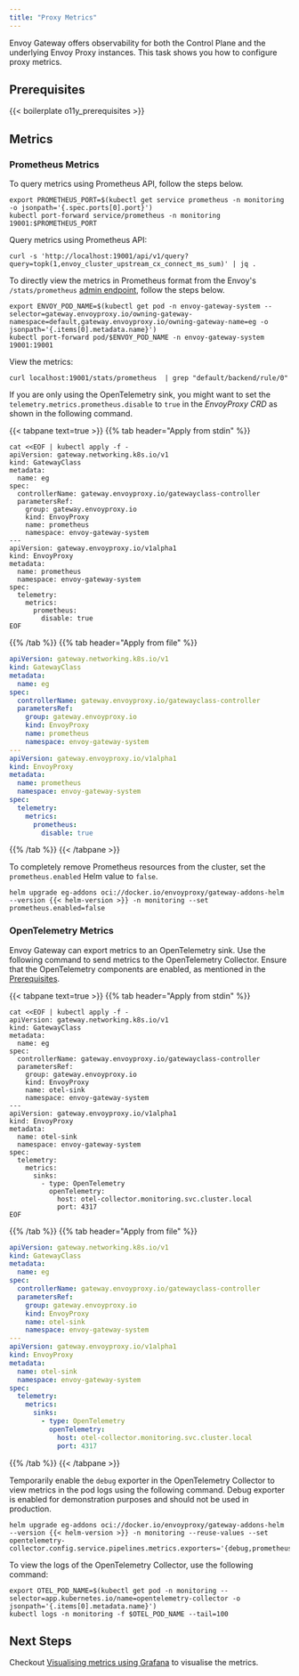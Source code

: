 ```yaml
---
title: "Proxy Metrics"
---
```


Envoy Gateway offers observability for both the Control Plane and the underlying Envoy Proxy instances.
This task shows you how to configure proxy metrics.

## Prerequisites

{{< boilerplate o11y_prerequisites >}}

## Metrics

### Prometheus Metrics

To query metrics using Prometheus API, follow the steps below.

```shell
export PROMETHEUS_PORT=$(kubectl get service prometheus -n monitoring -o jsonpath='{.spec.ports[0].port}')
kubectl port-forward service/prometheus -n monitoring 19001:$PROMETHEUS_PORT
```

Query metrics using Prometheus API:

```shell
curl -s 'http://localhost:19001/api/v1/query?query=topk(1,envoy_cluster_upstream_cx_connect_ms_sum)' | jq . 
```

To directly view the metrics in Prometheus format from the Envoy's `/stats/prometheus` 
[admin endpoint](https://www.envoyproxy.io/docs/envoy/latest/operations/admin), follow the steps below.

```shell
export ENVOY_POD_NAME=$(kubectl get pod -n envoy-gateway-system --selector=gateway.envoyproxy.io/owning-gateway-namespace=default,gateway.envoyproxy.io/owning-gateway-name=eg -o jsonpath='{.items[0].metadata.name}')
kubectl port-forward pod/$ENVOY_POD_NAME -n envoy-gateway-system 19001:19001
```

View the metrics:

```shell
curl localhost:19001/stats/prometheus  | grep "default/backend/rule/0"
```

If you are only using the OpenTelemetry sink, you might want to set the `telemetry.metrics.prometheus.disable` to `true`
in the _EnvoyProxy CRD_ as shown in the following command.

{{< tabpane text=true >}}
{{% tab header="Apply from stdin" %}}
```shell
cat <<EOF | kubectl apply -f -
apiVersion: gateway.networking.k8s.io/v1
kind: GatewayClass
metadata:
  name: eg
spec:
  controllerName: gateway.envoyproxy.io/gatewayclass-controller
  parametersRef:
    group: gateway.envoyproxy.io
    kind: EnvoyProxy
    name: prometheus
    namespace: envoy-gateway-system
---
apiVersion: gateway.envoyproxy.io/v1alpha1
kind: EnvoyProxy
metadata:
  name: prometheus
  namespace: envoy-gateway-system
spec:
  telemetry:
    metrics:
      prometheus:
        disable: true
EOF
```
{{% /tab %}}
{{% tab header="Apply from file" %}}
```yaml
apiVersion: gateway.networking.k8s.io/v1
kind: GatewayClass
metadata:
  name: eg
spec:
  controllerName: gateway.envoyproxy.io/gatewayclass-controller
  parametersRef:
    group: gateway.envoyproxy.io
    kind: EnvoyProxy
    name: prometheus
    namespace: envoy-gateway-system
---
apiVersion: gateway.envoyproxy.io/v1alpha1
kind: EnvoyProxy
metadata:
  name: prometheus
  namespace: envoy-gateway-system
spec:
  telemetry:
    metrics:
      prometheus:
        disable: true
```
{{% /tab %}}
{{< /tabpane >}}


To completely remove Prometheus resources from the cluster, set the `prometheus.enabled` Helm value to `false`.

```shell
helm upgrade eg-addons oci://docker.io/envoyproxy/gateway-addons-helm --version {{< helm-version >}} -n monitoring --set prometheus.enabled=false 
```

### OpenTelemetry Metrics

Envoy Gateway can export metrics to an OpenTelemetry sink. Use the following command to send metrics to the 
OpenTelemetry Collector. Ensure that the OpenTelemetry components are enabled, 
as mentioned in the [Prerequisites](#prerequisites).

{{< tabpane text=true >}}
{{% tab header="Apply from stdin" %}}
```shell
cat <<EOF | kubectl apply -f -
apiVersion: gateway.networking.k8s.io/v1
kind: GatewayClass
metadata:
  name: eg
spec:
  controllerName: gateway.envoyproxy.io/gatewayclass-controller
  parametersRef:
    group: gateway.envoyproxy.io
    kind: EnvoyProxy
    name: otel-sink
    namespace: envoy-gateway-system
---
apiVersion: gateway.envoyproxy.io/v1alpha1
kind: EnvoyProxy
metadata:
  name: otel-sink
  namespace: envoy-gateway-system
spec:
  telemetry:
    metrics:
      sinks:
        - type: OpenTelemetry
          openTelemetry:
            host: otel-collector.monitoring.svc.cluster.local
            port: 4317
EOF
```
{{% /tab %}}
{{% tab header="Apply from file" %}}
```yaml
apiVersion: gateway.networking.k8s.io/v1
kind: GatewayClass
metadata:
  name: eg
spec:
  controllerName: gateway.envoyproxy.io/gatewayclass-controller
  parametersRef:
    group: gateway.envoyproxy.io
    kind: EnvoyProxy
    name: otel-sink
    namespace: envoy-gateway-system
---
apiVersion: gateway.envoyproxy.io/v1alpha1
kind: EnvoyProxy
metadata:
  name: otel-sink
  namespace: envoy-gateway-system
spec:
  telemetry:
    metrics:
      sinks:
        - type: OpenTelemetry
          openTelemetry:
            host: otel-collector.monitoring.svc.cluster.local
            port: 4317
```
{{% /tab %}}
{{< /tabpane >}}


Temporarily enable the `debug` exporter in the OpenTelemetry Collector 
to view metrics in the pod logs using the following command. Debug exporter is enabled for demonstration purposes and
should not be used in production.

```shell
helm upgrade eg-addons oci://docker.io/envoyproxy/gateway-addons-helm --version {{< helm-version >}} -n monitoring --reuse-values --set opentelemetry-collector.config.service.pipelines.metrics.exporters='{debug,prometheus}'

```

To view the logs of the OpenTelemetry Collector, use the following command:

```shell
export OTEL_POD_NAME=$(kubectl get pod -n monitoring --selector=app.kubernetes.io/name=opentelemetry-collector -o jsonpath='{.items[0].metadata.name}')
kubectl logs -n monitoring -f $OTEL_POD_NAME --tail=100

```

## Next Steps

Checkout [Visualising metrics using Grafana](./grafana-integration.md) to visualise the metrics.